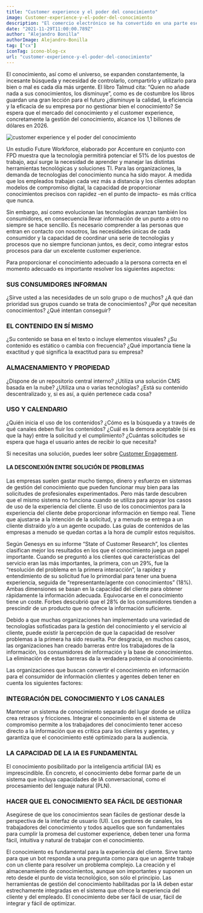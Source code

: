 ```yaml
---
title: "Customer experience y el poder del conocimiento"
image: Customer-experience-y-el-poder-del-conocimiento
description: "El comercio electrónico se ha convertido en una parte esencial de la vida cotidiana, y optimizar la experiencia del cliente en tu tienda en línea es crucial para el éxito. En un mercado que mueve miles de millones de dólares y con un número creciente de consumidores, la importancia de brindar un excelente Customer Experience no puede ser subestimada. Este artículo se enfoca en ofrecer valiosas estrategias para mejorar la Experiencia del Cliente en tu ecommerce, destacando su importancia y proporcionando consejos prácticos para diferenciarte de la competencia."
date: "2021-11-29T11:00:00.789Z"
author: "Alejandro Bonilla"
authorImage: Alejandro-Bonilla
tag: ["cx"]
iconTag: icono-blog-cx
url: "customer-experience-y-el-poder-del-conocimiento"
---
```


El conocimiento, así como el universo, se expanden constantemente, la incesante búsqueda y necesidad de controlarlo, compartirlo y utilizarlo para bien o mal es cada día más urgente. El libro Talmud cita: “Quien no añade nada a sus conocimientos, los disminuye”, como es de costumbre los libros guardan una gran lección para el futuro ¿disminuye la calidad, la eficiencia y la eficacia de su empresa por no gestionar bien el conocimiento? Se espera que el mercado del conocimiento y el customer experience, concretamente la gestión del conocimiento, alcance los 1,1 billones de dólares en 2026.

![customer experience y el poder del conocimiento](/image/posts/Customer-experience-y-el-poder-del-conocimiento-1024x576.webp)

Un estudio Future Workforce, elaborado por Accenture en conjunto con FPD muestra que la tecnología permitirá potenciar el 51% de los puestos de trabajo, aquí surge la necesidad de aprender y manejar las distintas herramientas tecnológicas y soluciones TI.  Para las organizaciones, la demanda de tecnologías del conocimiento nunca ha sido mayor. A medida que los empleados trabajan cada vez más a distancia y los clientes adoptan modelos de compromiso digital, la capacidad de proporcionar conocimientos precisos con rapidez -en el punto de impacto- es más crítica que nunca.

Sin embargo, así como evolucionan las tecnologías avanzan también los consumidores, en consecuencia llevar información de un punto a otro no siempre se hace sencillo. Es necesario comprender a las personas que entran en contacto con nosotros, las necesidades únicas de cada consumidor y la capacidad de coordinar una serie de tecnologías y procesos que no siempre funcionan juntos, es decir, como integrar estos procesos para dar un excelente customer experience.

Para proporcionar el conocimiento adecuado a la persona correcta en el momento adecuado es importante resolver los siguientes aspectos:

### SUS CONSUMIDORES INFORMAN
¿Sirve usted a las necesidades de un solo grupo o de muchos? ¿A qué dan prioridad sus grupos cuando se trata de conocimientos? ¿Por qué necesitan conocimientos? ¿Qué intentan conseguir?

### EL CONTENIDO EN SÍ MISMO
¿Su contenido se basa en el texto o incluye elementos visuales? ¿Su contenido es estático o cambia con frecuencia? ¿Qué importancia tiene la exactitud y qué significa la exactitud para su empresa?

### ALMACENAMIENTO Y PROPIEDAD
¿Dispone de un repositorio central interno? ¿Utiliza una solución CMS basada en la nube? ¿Utiliza una o varias tecnologías? ¿Está su contenido descentralizado y, si es así, a quién pertenece cada cosa?

### USO Y CALENDARIO
¿Quién inicia el uso de los contenidos? ¿Cómo es la búsqueda y a través de qué canales deben fluir los contenidos? ¿Cuál es la demora aceptable (si es que la hay) entre la solicitud y el cumplimiento? ¿Cuántas solicitudes se espera que haga el usuario antes de recibir lo que necesita?

Si necesitas una solución, puedes leer sobre [Customer Engagement](/expereiencia-del-cliene).

#### LA DESCONEXIÓN ENTRE SOLUCIÓN DE PROBLEMAS
Las empresas suelen gastar mucho tiempo, dinero y esfuerzo en sistemas de gestión del conocimiento que pueden funcionar muy bien para las solicitudes de profesionales experimentados. Pero más tarde descubren que el mismo sistema no funciona cuando se utiliza para apoyar los casos de uso de la experiencia del cliente. El uso de los conocimientos para la experiencia del cliente debe proporcionar información en tiempo real. Tiene que ajustarse a la intención de la solicitud, y a menudo se entrega a un cliente distraído y/o a un agente ocupado.  Las guías de contenidos de las empresas a menudo se quedan cortas a la hora de cumplir estos requisitos.

Según Genesys en su informe “State of Customer Research”, los clientes clasifican mejor los resultados en los que el conocimiento juega un papel importante. Cuando se preguntó a los clientes qué características del servicio eran las más importantes, la primera, con un 29%, fue la “resolución del problema en la primera interacción”, la rapidez y entendimiento de su solicitud fue lo primordial para tener una buena experiencia, seguida de “representante/agente con conocimientos” (18%). Ambas dimensiones se basan en la capacidad del cliente para obtener rápidamente la información adecuada. Equivocarse en el conocimiento tiene un coste. Forbes descubrió que el 28% de los consumidores tienden a prescindir de un producto que no ofrece la información suficiente.

Debido a que muchas organizaciones han implementado una variedad de tecnologías sofisticadas para la gestión del conocimiento y el servicio al cliente, puede existir la percepción de que la capacidad de resolver problemas a la primera ha sido resuelta. Por desgracia, en muchos casos, las organizaciones han creado barreras entre los trabajadores de la información, los consumidores de información y la base de conocimientos. La eliminación de estas barreras da la verdadera potencia al conocimiento.

Las organizaciones que buscan convertir el conocimiento en información para el consumidor de información  clientes y agentes deben tener en cuenta los siguientes factores:

### INTEGRACIÓN DEL CONOCIMIENTO Y LOS CANALES
Mantener un sistema de conocimiento separado del lugar donde se utiliza crea retrasos y fricciones. Integrar el conocimiento en el sistema de compromiso permite a los trabajadores del conocimiento tener acceso directo a la información que es crítica para los clientes y agentes, y garantiza que el conocimiento esté optimizado para la audiencia.

### LA CAPACIDAD DE LA IA ES FUNDAMENTAL
El conocimiento posibilitado por la inteligencia artificial (IA) es imprescindible. En concreto, el conocimiento debe formar parte de un sistema que incluya capacidades de IA conversacional, como el procesamiento del lenguaje natural (PLN).

### HACER QUE EL CONOCIMIENTO SEA FÁCIL DE GESTIONAR
Asegúrese de que los conocimientos sean fáciles de gestionar desde la perspectiva de la interfaz de usuario (UI). Los gestores de canales, los trabajadores del conocimiento y todos aquellos que son fundamentales para cumplir la promesa del customer experience, deben tener una forma fácil, intuitiva y natural de trabajar con el conocimiento.

El conocimiento es fundamental para la experiencia del cliente. Sirve tanto para que un bot responda a una pregunta como para que un agente trabaje con un cliente para resolver un problema complejo. La creación y el almacenamiento de conocimientos, aunque son importantes y suponen un reto desde el punto de vista tecnológico, son sólo el principio. Las herramientas de gestión del conocimiento habilitadas por la IA deben estar estrechamente integradas en el sistema que ofrece la experiencia del cliente y del empleado. El conocimiento debe ser fácil de usar, fácil de integrar y fácil de optimizar.